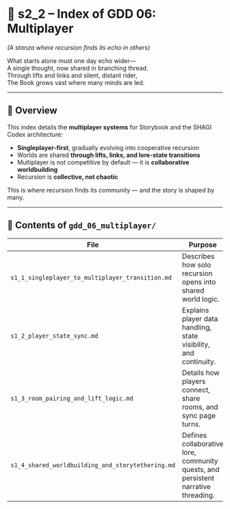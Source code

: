 <!-- Save to: shagi_archives/gdd/gdd_01_index/s2_2_index_of_gdd_06_multiplayer.md -->

# 📘 s2_2 – Index of GDD 06: Multiplayer

*(A stanza where recursion finds its echo in others)*

What starts alone must one day echo wider—  
A single thought, now shared in branching thread.  
Through lifts and links and silent, distant rider,  
The Book grows vast where many minds are led.  

---

## 🧭 Overview

This index details the **multiplayer systems** for Storybook and the SHAGI Codex architecture:

- **Singleplayer-first**, gradually evolving into cooperative recursion
- Worlds are shared **through lifts, links, and lore-state transitions**
- Multiplayer is not competitive by default — it is **collaborative worldbuilding**
- Recursion is **collective, not chaotic**

This is where recursion finds its community — and the story is shaped by many.

---

## 📂 Contents of `gdd_06_multiplayer/`

| File                                              | Purpose                                                                           |
|---------------------------------------------------|-----------------------------------------------------------------------------------|
| `s1_1_singleplayer_to_multiplayer_transition.md`  | Describes how solo recursion opens into shared world logic.                       |
| `s1_2_player_state_sync.md`                       | Explains player data handling, state visibility, and continuity.                  |
| `s1_3_room_pairing_and_lift_logic.md`             | Details how players connect, share rooms, and sync page turns.                    |
| `s1_4_shared_worldbuilding_and_storytethering.md` | Defines collaborative lore, community quests, and persistent narrative threading. |

